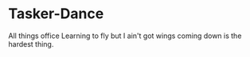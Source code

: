 # Tasker-Dance
All things office
Learning to fly but I ain't got wings coming down is the hardest thing.
